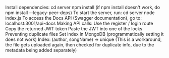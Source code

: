 Install dependencies:
    cd server
    npm install
    (if npm install doesn't work, do npm install --legacy-peer-deps)
To start the server, run:
    cd server
    node index.js
To access the Docs API (Swagger documentation), go to:
    localhost:3001/api-docs
Making API calls:
    Use the register / login route
    Copy the returned JWT token
    Paste the JWT into one of the locks
Preventing duplicate files
    Set index in MongoDB (programmatically setting it does not work)
    Index: (author, songName) => unique
    (This is a workaround, the file gets uploaded again, then checked for duplicate info, due to the metadata being added separately)